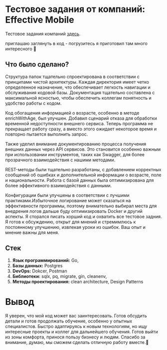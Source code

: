 # Тестовое задания от компаний: Effective Mobile

Тестовое задания компаний [здесь](https://disk.yandex.ru/i/OFSTEypvwZTxqA).

приглашаю заглянуть в код - погрузитесь я приготовил там много интересного 🚀

## Что было сделано?

Структура папок тщательно спроектирована в соответствии с принципами чистой архитектуры. Каждая директория имеет четко определенное назначение, что обеспечивает легкость навигации и обслуживания кодовой базы. Документация тщательно составлена с максимальной ясностью, чтобы обеспечить коллегам понятность и удобство работы с кодом.

Код обогащения информацией о возрасте, особенно в методе enrichWithAge, был улучшен. Добавил сценарий отказа для обработки временной недоступности внешнего сервиса. Теперь программа не прекращает работу сразу, а вместо этого ожидает некоторое время и повторно пытается выполнить запрос.

Также уделил внимание документированию процесса получения внешних данных через API сервисов. Это становится особенно важным при использовании инструментов, таких как Swagger, для более прозрачного взаимодействия с нашими методами.

REST-методы были тщательно разработаны, с добавлением корректных сообщений об ошибках и дополнительной информации о возрасте, поле и национальности. Работа с базой данных была оптимизирована для более эффективного взаимодействия с данными.

Конфигурации были улучшены в соответствии с лучшими практиками.Избыточное логирование может сказаться на эффективности программы, поэтому внимательно выбирал места для внедрения логов дальше буду оптимизировать Docker и другий аспекты. Я сторался писать хорший код и охватить все тестовое задния. Я готов к обсуждению, открыт для мнений и стремимлюсь к постоянному улучшению, извлекая уроки из ошибок. Ваш опыт и мнение важны для меня.

## Стек

1. **Язык программирований:** Go,
2. **Базы данных:** Postgres
3. **DevOps:** Dokcer, Postman
4. **Библиотеки:** sqlx, pq, migrate, gin, cleanenv,
5. **Методы проектирования:** clean architecture, Design Patterns

# Вывод

Я уверен, что мой код может вас заинтересовать. Готов обсудить детали и готов продолжать обучение, особенно у опытных специалистов. Быстро адаптируясь к новым технологиям, но ищу интересные проекты и коллег для дальнейшего обучения. Готов выйти из зоны комфорта, принося пользу бизнесу и людям. Спасибо за внимание, думаю, мы сможем сделать отличную работу вместе.🌟

